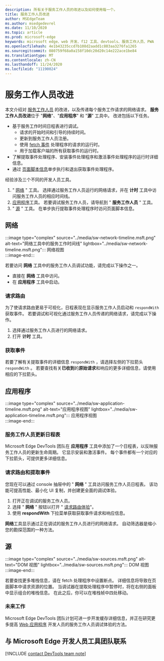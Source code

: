 ```yaml
---
description: 所有关于服务工作人员的改进以及如何使用每一个。
title: 服务工作人员改进
author: MSEdgeTeam
ms.author: msedgedevrel
ms.date: 11/10/2020
ms.topic: article
ms.prod: microsoft-edge
keywords: microsoft edge、web 开发、f12 工具、devtools、服务工作人员、PWA
ms.openlocfilehash: 4e1b43235ccd7b108d2aadd1c803aa3276fa1265
ms.sourcegitcommit: 080759f68a0a158f10dc20d20c14e222ace1be84
ms.translationtype: MT
ms.contentlocale: zh-CN
ms.lasthandoff: 11/24/2020
ms.locfileid: "11190024"
---
```

# 服务工作人员改进  

本文介绍对 [服务工作人员][MdnServiceWorkerApi] 的改进，以及传递每个服务工作请求的网络请求。  **服务工作人员改进**位于 "**网络**"、"**应用程序**" 和 "**源**" 工具中。  改进包括以下任务。  

*   基于服务工作时间日程表进行调试。  
    *   请求的开始时间和引导的持续时间。  
    *   更新到服务工作人员注册。  
    *   使用 [fetch 事件][MdnFetchEvent] 处理程序的请求的运行时。  
    *   用于加载客户端的所有获取事件的运行时。  
*   了解提取事件处理程序、安装事件处理程序和激活事件处理程序的运行时详细信息。  
*   通过 [页面脚本信息](#sources)单步执行和退出获取事件处理程序。  

经验涉及三个不同的开发人员工具。  

1.  " [网络](#network) " 工具。  选择通过服务工作人员运行的网络请求，并在 **计时** 工具中访问服务工作人员的相应时间线。  
1.  [应用程序](#application)工具。  若要调试服务工作人员，请导航到 " **服务工作人员** " 工具。  
1.  " [源](#sources) " 工具。  在单步执行提取事件处理程序时访问页面脚本信息。  

## 网络  

:::image type="complex" source="../media/sw-network-timeline.msft.png" alt-text="网络工具中的服务工作时间线" lightbox="../media/sw-network-timeline.msft.png":::
   网络视图  
:::image-end:::  

若要访问 **网络** 工具中的服务工作人员调试功能，请完成以下操作之一。  

*   直接在 **网络** 工具中访问。  
*   在 **应用程序** 工具中启动。  
    
### 请求路由  

为了使请求路由更易于可视化，日程表现在显示服务工作人员启动和 `respondWith` 获取事件。  若要调试和可视化通过服务工作人员传递的网络请求，请完成以下操作。  

1.  选择通过服务工作人员进行的网络请求。  
1.  打开 **计时** 工具。  
    
### 获取事件  

若要了解有关提取事件的详细信息 `respondWith` ，请选择左侧的下拉箭头 `respondWith` 。  若要查找有关**已收到**的**原始请求**和响应的更多详细信息，请使用相应的下拉箭头。  

## 应用程序  

:::image type="complex" source="../media/sw-application-timeline.msft.png" alt-text="应用程序视图" lightbox="../media/sw-application-timeline.msft.png":::
   应用程序视图  
:::image-end:::  

### 服务工作人员更新日程表  

Microsoft Edge DevTools 团队在 **应用程序** 工具中添加了一个日程表，以反映服务工作人员的更新生命周期。  它显示安装和激活事件。  每个事件都有一个对应的下拉箭头，可提供更多详细信息。  

### 请求路由和提取事件  

您现在可以通过 console 抽屉中的 " **网络** " 工具访问服务工作人员日程表。  该功能可提高性能、最小化 UI 复制，并创建更全面的调试体验。  

1.  打开正在调试的服务工作人员。  
1.  选择 " **网络** " 按钮以打开 " [请求路由体验](#network)"。  
1.  使用 **respondWith** 下拉菜单获取获取事件请求和响应信息。  

**网络**工具显示通过正在调试的服务工作人员进行的网络请求。  自动筛选器是缩小您的勘探范围的一种方法。

## 源  

:::image type="complex" source="../media/sw-sources.msft.png" alt-text="DOM 视图" lightbox="../media/sw-sources.msft.png":::
   DOM 视图  
:::image-end:::  

若要查找更多堆栈信息，请在 fetch 处理程序中设置断点。  详细信息将导致在页面脚本中请求资源的位置。  当调试器在提取处理程序中暂停时，将在右侧的面板中显示组合的堆栈信息。  在此之后，你可以在堆栈帧中四处移动。  

### 未来工作  

Microsoft Edge DevTools 团队计划可进一步开发缓存详细信息，并正在研究更多提高 [Web 应用程序][MdnProgressiveWebApps] 开发人员的服务工作人员调试体验的方法。  

## 与 Microsoft Edge 开发人员工具团队联系  

[!INCLUDE [contact DevTools team note](../includes/contact-devtools-team-note.md)]  

<!-- links -->  

[MdnFetchEvent]: https://developer.mozilla.org/docs/Web/API/FetchEvent "FetchEvent |MDN"  
[MdnProgressiveWebApps]: https://developer.mozilla.org/docs/Web/Progressive_web_apps " (PWAs) | 的渐进式 web 应用MDN"  
[MdnServiceWorkerApi]: https://developer.mozilla.org/docs/Web/API/Service_Worker_API "服务工作者 API |MDN"  
